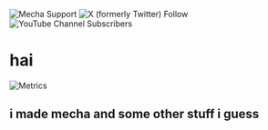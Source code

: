 ![Mecha Support](https://rbg.brandgrandreal.is-a.dev/s/01HPNE77CWQ2EHDF6Z5BJK8JZM)
![X (formerly Twitter) Follow](https://img.shields.io/twitter/follow/2vwwGD?style=for-the-badge)
![YouTube Channel Subscribers](https://img.shields.io/youtube/channel/subscribers/UCTnC1g3ItnXDEArVcjZjKGQ?style=for-the-badge)


# hai 

![Metrics](https://metrics.lecoq.io/2vw?template=classic&base.indepth=true&steam=1&habits=1&stars=1&lines=1&languages=1&isocalendar=1&base=header%2C%20activity%2C%20community%2C%20repositories%2C%20metadata&base.indepth=true&base.hireable=false&base.skip=false&isocalendar=false&isocalendar.duration=half-year&languages=false&languages.limit=8&languages.threshold=0%25&languages.other=false&languages.colors=github&languages.sections=most-used&languages.indepth=false&languages.analysis.timeout=15&languages.analysis.timeout.repositories=7.5&languages.categories=markup%2C%20programming&languages.recent.categories=markup%2C%20programming&languages.recent.load=300&languages.recent.days=14&lines=false&lines.sections=base&lines.repositories.limit=4&lines.history.limit=1&lines.delay=0&stars=false&stars.limit=4&habits=false&habits.from=200&habits.days=14&habits.facts=true&habits.charts=false&habits.charts.type=classic&habits.trim=false&habits.languages.limit=8&habits.languages.threshold=0%25&steam=false&steam.sections=player%2C%20most-played%2C%20recently-played&steam.user=ksiscuter&steam.games.limit=1&steam.recent.games.limit=1&steam.achievements.limit=2&steam.playtime.threshold=2&config.timezone=America%2FToronto&config.twemoji=true)

## i made mecha and some other stuff i guess
